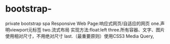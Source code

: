 # bootstrap-
private bootstrap spa 
 Responsive Web Page:响应式网页/自适应的网页
 one.声明viewport元标签
<meta name="viewport" content="width=device-width, initial-scale=1">
 two.流式布局  实现方法:float:left
 three.所有容器、文字、图片使用相对尺寸，不用绝对尺寸
 last.（最重要原则）使用CSS3 Media Query,
 
